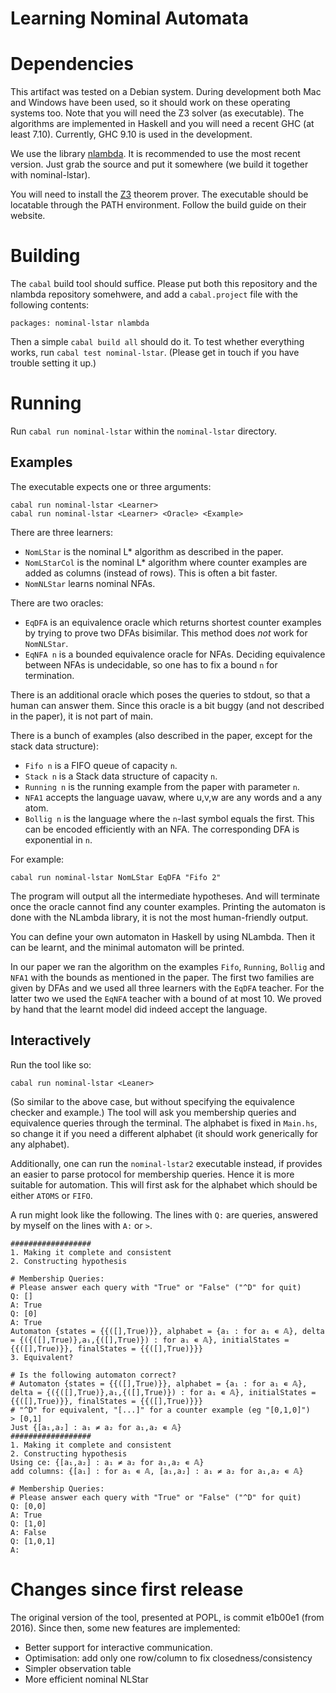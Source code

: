 Learning Nominal Automata
=========================

# Dependencies

This artifact was tested on a Debian system. During development both Mac and
Windows have been used, so it should work on these operating systems too. Note
that you will need the Z3 solver (as executable). The algorithms are
implemented in Haskell and you will need a recent GHC (at least 7.10).
Currently, GHC 9.10 is used in the development.

We use the library [nlambda](https://github.com/szynwelski/nlambda). It
is recommended to use the most recent version. Just grab the source and
put it somewhere (we build it together with nominal-lstar).

You will need to install the [Z3](https://github.com/Z3Prover/z3) theorem
prover. The executable should be locatable through the PATH environment.
Follow the build guide on their website.


# Building

The `cabal` build tool should suffice. Please put both this repository and
the nlambda repository somehwere, and add a `cabal.project` file with the
following contents:
```
packages: nominal-lstar nlambda
```
Then a simple `cabal build all` should do it. To test whether everything
works, run `cabal test nominal-lstar`. (Please get in touch if you have
trouble setting it up.)


# Running

Run `cabal run nominal-lstar` within the `nominal-lstar` directory.

## Examples

The executable expects one or three arguments:

```
cabal run nominal-lstar <Learner>
cabal run nominal-lstar <Learner> <Oracle> <Example>
```

There are three learners:
- `NomLStar` is the nominal L* algorithm as described in the paper.
- `NomLStarCol` is the nominal L* algorithm where counter examples are added
  as columns (instead of rows). This is often a bit faster.
- `NomNLStar` learns nominal NFAs.

There are two oracles:
- `EqDFA` is an equivalence oracle which returns shortest counter examples by
  trying to prove two DFAs bisimilar. This method does *not* work for
  `NomNLStar`.
- `EqNFA n` is a bounded equivalence oracle for NFAs. Deciding equivalence
  between NFAs is undecidable, so one has to fix a bound `n` for termination.

There is an additional oracle which poses the queries to stdout, so that a
human can answer them. Since this oracle is a bit buggy (and not described
in the paper), it is not part of main.

There is a bunch of examples (also described in the paper, except for the
stack data structure):
- `Fifo n` is a FIFO queue of capacity `n`.
- `Stack n` is a Stack data structure of capacity `n`.
- `Running n` is the running example from the paper with parameter `n`.
- `NFA1` accepts the language uavaw, where u,v,w are any words and a any atom.
- `Bollig n` is the language where the `n`-last symbol equals the first. This
  can be encoded efficiently with an NFA. The corresponding DFA is exponential
  in `n`.

For example:
```
cabal run nominal-lstar NomLStar EqDFA "Fifo 2"
```

The program will output all the intermediate hypotheses. And will terminate
once the oracle cannot find any counter examples. Printing the automaton is
done with the NLambda library, it is not the most human-friendly output.

You can define your own automaton in Haskell by using NLambda. Then it can be
learnt, and the minimal automaton will be printed.

In our paper we ran the algorithm on the examples `Fifo`, `Running`, `Bollig`
and `NFA1` with the bounds as mentioned in the paper. The first two families
are given by DFAs and we used all three learners with the `EqDFA` teacher.
For the latter two we used the `EqNFA` teacher with a bound of at most 10.
We proved by hand that the learnt model did indeed accept the language.

## Interactively

Run the tool like so:
```
cabal run nominal-lstar <Leaner>
```
(So similar to the above case, but without specifying the equivalence
checker and example.) The tool will ask you membership queries and
equivalence queries through the terminal. The alphabet is fixed in
`Main.hs`, so change it if you need a different alphabet (it should
work generically for any alphabet).

Additionally, one can run the `nominal-lstar2` executable instead,
if provides an easier to parse protocol for membership queries. Hence
it is more suitable for automation. This will first ask for the alphabet
which should be either `ATOMS` or `FIFO`.

A run might look like the following. The lines with `Q:` are queries,
answered by myself on the lines with `A:` or `>`.
```
##################
1. Making it complete and consistent
2. Constructing hypothesis

# Membership Queries:
# Please answer each query with "True" or "False" ("^D" for quit)
Q: []
A: True
Q: [0]
A: True
Automaton {states = {{([],True)}}, alphabet = {a₁ : for a₁ ∊ 𝔸}, delta = {({([],True)},a₁,{([],True)}) : for a₁ ∊ 𝔸}, initialStates = {{([],True)}}, finalStates = {{([],True)}}}
3. Equivalent?

# Is the following automaton correct?
# Automaton {states = {{([],True)}}, alphabet = {a₁ : for a₁ ∊ 𝔸}, delta = {({([],True)},a₁,{([],True)}) : for a₁ ∊ 𝔸}, initialStates = {{([],True)}}, finalStates = {{([],True)}}}
# "^D" for equivalent, "[...]" for a counter example (eg "[0,1,0]")
> [0,1]
Just {[a₁,a₂] : a₁ ≠ a₂ for a₁,a₂ ∊ 𝔸}
##################
1. Making it complete and consistent
2. Constructing hypothesis
Using ce: {[a₁,a₂] : a₁ ≠ a₂ for a₁,a₂ ∊ 𝔸}
add columns: {[a₁] : for a₁ ∊ 𝔸, [a₁,a₂] : a₁ ≠ a₂ for a₁,a₂ ∊ 𝔸}

# Membership Queries:
# Please answer each query with "True" or "False" ("^D" for quit)
Q: [0,0]
A: True
Q: [1,0]
A: False
Q: [1,0,1]
A:
```

# Changes since first release

The original version of the tool, presented at POPL, is commit e1b00e1 (from
2016). Since then, some new features are implemented:

* Better support for interactive communication.
* Optimisation: add only one row/column to fix closedness/consistency
* Simpler observation table
* More efficient nominal NLStar
